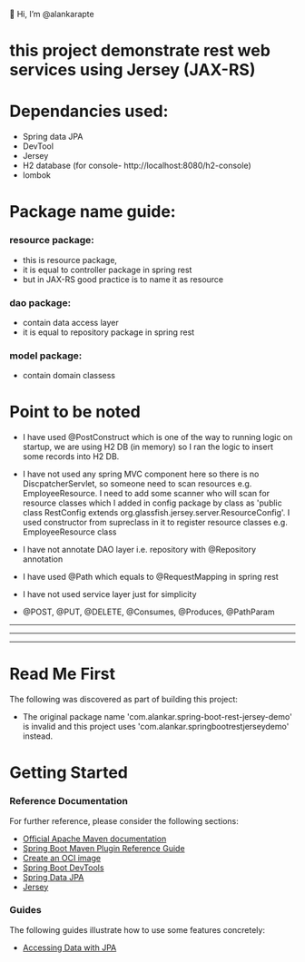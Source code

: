 
👋 Hi, I’m @alankarapte

# this project demonstrate rest web services using Jersey (JAX-RS)

# Dependancies used:

* Spring data JPA
* DevTool
* Jersey
* H2 database (for console- http://localhost:8080/h2-console)
* lombok

# Package name guide:

### resource package:
* this is resource package,
* it is equal to controller package in spring rest 
* but in JAX-RS good practice is to name it as resource

### dao package:
* contain data access layer
* it is equal to repository package in spring rest 

### model package:
* contain domain classess


# Point to be noted

* I have used @PostConstruct which is one of the way to running logic on startup, we are using H2 DB (in memory) so I ran the logic to insert some records into H2 DB.

* I have not used any spring MVC component here so there is no DiscpatcherServlet, so someone need to scan resources e.g. EmployeeResource. I need to add some scanner who will scan for resource classes which I added in config package by class as 'public class RestConfig extends org.glassfish.jersey.server.ResourceConfig'. I used constructor from supreclass in it to register resource classes e.g. EmployeeResource class

* I have not annotate DAO layer i.e. repository with @Repository annotation

* I have used @Path which equals to @RequestMapping in spring rest

* I have not used service layer just for simplicity

* @POST, @PUT, @DELETE, @Consumes, @Produces, @PathParam  








---
---
---

# Read Me First
The following was discovered as part of building this project:

* The original package name 'com.alankar.spring-boot-rest-jersey-demo' is invalid and this project uses 'com.alankar.springbootrestjerseydemo' instead.

# Getting Started

### Reference Documentation
For further reference, please consider the following sections:

* [Official Apache Maven documentation](https://maven.apache.org/guides/index.html)
* [Spring Boot Maven Plugin Reference Guide](https://docs.spring.io/spring-boot/docs/2.4.3/maven-plugin/reference/html/)
* [Create an OCI image](https://docs.spring.io/spring-boot/docs/2.4.3/maven-plugin/reference/html/#build-image)
* [Spring Boot DevTools](https://docs.spring.io/spring-boot/docs/2.4.3/reference/htmlsingle/#using-boot-devtools)
* [Spring Data JPA](https://docs.spring.io/spring-boot/docs/2.4.3/reference/htmlsingle/#boot-features-jpa-and-spring-data)
* [Jersey](https://docs.spring.io/spring-boot/docs/2.4.3/reference/htmlsingle/#boot-features-jersey)

### Guides
The following guides illustrate how to use some features concretely:

* [Accessing Data with JPA](https://spring.io/guides/gs/accessing-data-jpa/)


